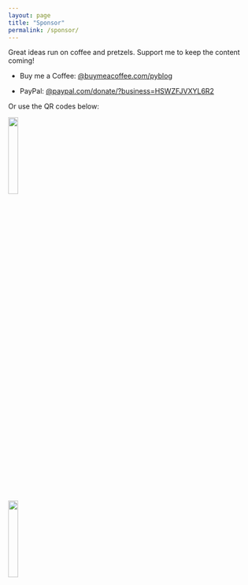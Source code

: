 ```yaml
---
layout: page
title: "Sponsor"
permalink: /sponsor/
---
```


<div class="all-posts">
<div class="text-container">
<p>Great ideas run on coffee and pretzels. Support me to keep the content coming!</p>
<ul>
<li><p>Buy me a Coffee: <a class="underline" href="https://buymeacoffee.com/pyblog">@buymeacoffee.com/pyblog
</a></p></li>
<li><p>PayPal: <a class="underline" href="https://www.paypal.com/donate/?business=HSWZFJVXYL6R2&no_recurring=0&currency_code=CAD" target="_blank">@paypal.com/donate/?business=HSWZFJVXYL6R2</a></p></li>
</ul>

<p>Or use the QR codes below:</p>
<div class="pure-g" style="margin-bottom: 1em">
<img class="center-image-0 pure-u-1-2" style="width: 20%" src="{{ site.url }}/assets/img/profile/bmc-qr.png" />
<div class="post-vertical-line"></div>
<img class="center-image-0 pure-u-1-2" style="width: 20%" src="{{ site.url }}/assets/img/profile/paypal-qr.png" />
</div>

</div>
<br/><br/>
</div>